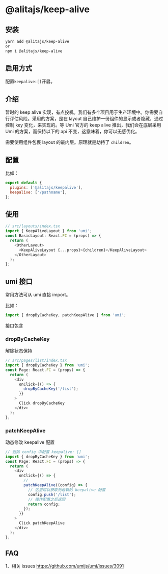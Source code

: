 # @alitajs/keep-alive

## 安装

```bash
yarn add @alitajs/keep-alive
or
npm i @alitajs/keep-alive
```

## 启用方式

配置`keepalive:[]`开启。

## 介绍

暂时的 keep alive 实现，有点投机。我们有多个项目用于生产环境中。你需要自行评估风险。采用的方案，是在 layout 自己维护一份组件的显示或者隐藏，通过控制 key 变化，来实现的。等 Umi 官方的 keep alive 推出，我们会在底层采用 Umi 的方案，而保持以下的 api 不变，这意味着，你可以无感优化。

需要使用组件包裹 layout 的最内层。原理就是劫持了 `children`。

## 配置

比如：

```js
export default {
  plugins: ['@alitajs/keepalive'],
  keepalive: ['/pathname'],
};
```

## 使用

```ts
// src/layouts/index.tsx
import { KeepAliveLayout } from 'umi';
const BasicLayout: React.FC = (props) => {
  return (
    <OtherLayout>
      <KeepAliveLayout {...props}>{children}</KeepAliveLayout>
    </OtherLayout>
  );
};
```

## umi 接口

常用方法可从 umi 直接 import。

比如：

```js
import { dropByCacheKey, patchKeepAlive } from 'umi';
```

接口包含

### dropByCacheKey

解除状态保持

```ts
// src/pages/list/index.tsx
import { dropByCacheKey } from 'umi';
const Page: React.FC = (props) => {
  return (
    <div
      onClick={() => {
        dropByCacheKey('/list');
      }}
    >
      Click dropByCacheKey
    </div>
  );
};
```

### patchKeepAlive

动态修改 keepalive 配置

```ts
// 假如 config 中配置 keepalive: []
import { dropByCacheKey } from 'umi';
const Page: React.FC = (props) => {
  return (
    <div
      onClick={() => {
        //
        patchKeepAlive((config) => {
          // 这里可以获取到最新的 keepalive 配置
          config.push('/list');
          // 操作配置之后返回
          return config;
        });
      }}
    >
      Click patchKeepAlive
    </div>
  );
};
```

## FAQ

1、相关 issues https://github.com/umijs/umi/issues/3091
